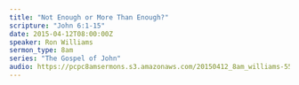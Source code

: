 ```yaml
---
title: "Not Enough or More Than Enough?"
scripture: "John 6:1-15"
date: 2015-04-12T08:00:00Z
speaker: Ron Williams
sermon_type: 8am
series: "The Gospel of John"
audio: https://pcpc8amsermons.s3.amazonaws.com/20150412_8am_williams-552c483975925.mp3 
---
```




